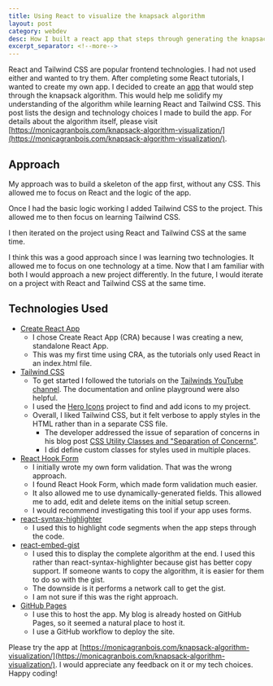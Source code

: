 ```yaml
---
title: Using React to visualize the knapsack algorithm
layout: post
category: webdev
desc: How I built a react app that steps through generating the knapsack algorithm
excerpt_separator: <!--more-->
---
```



React and Tailwind CSS are popular frontend technologies. I had not used either and wanted to try them. After completing some React tutorials, I wanted to create my own app. I decided to create an [app](https://monicagranbois.com/knapsack-algorithm-visualization/) that would step through the knapsack algorithm. This would help me solidify my understanding of the algorithm while learning React and Tailwind CSS. This post lists the design and technology choices I made to build the app. For details about the algorithm itself, please visit [https://monicagranbois.com/knapsack-algorithm-visualization/](https://monicagranbois.com/knapsack-algorithm-visualization/).

<!--more-->

## Approach

My approach was to build a skeleton of the app first, without any CSS. This allowed me to focus on React and the logic of the app. 

Once I had the basic logic working I  added Tailwind CSS to the project. This allowed me to then focus on learning Tailwind CSS.

I then iterated on the project using React and Tailwind CSS at the same time.

I think this was a good approach since I was learning two technologies. It allowed me to focus on one technology at a time. Now that I am familiar with both I would approach a new project differently.  In the future, I would iterate on a project with React and Tailwind CSS at the same time.  

## Technologies Used

* [Create React App](https://create-react-app.dev/) 
	* I chose Create React App (CRA) because I was creating a new, standalone React App.
	* This was my first time using CRA, as the tutorials only used React in an index.html file.
* [Tailwind CSS](https://tailwindcss.com/)
	* To get started I followed the tutorials on the [Tailwinds YouTube channel](https://www.youtube.com/tailwindlabs). The documentation and online playground were also helpful.
	* I used the [Hero Icons](https://heroicons.com/) project to find and add icons to my project.
	* Overall, I liked Tailwind CSS, but it felt verbose to apply styles in the HTML rather than in a separate CSS file.
		* The developer addressed the issue of separation of concerns in his blog post [CSS Utility Classes and "Separation of Concerns"](https://adamwathan.me/css-utility-classes-and-separation-of-concerns/). 
		* I did define custom classes for styles used in multiple places. 
* [React Hook Form](https://react-hook-form.com/)
	* I initially wrote my own form validation. That was the wrong approach.
	* I found React Hook Form, which made form validation much easier. 
	* It also allowed me to use dynamically-generated fields. This allowed me to add, edit and delete items on the initial setup screen.
	* I would recommend investigating this tool if your app uses forms.
* [react-syntax-highlighter](https://github.com/react-syntax-highlighter/react-syntax-highlighter)
	* I used this to highlight code segments when the app steps through the code.
* [react-embed-gist](https://github.com/msaracevic/react-embed-gist)
	* I used this to display the complete algorithm at the end. I used this rather than react-syntax-highlighter because gist has better copy support. If someone wants to copy the algorithm, it is easier for them to do so with the gist.
	* The downside is it performs a network call to get the gist.
	* I am not sure if this was the right approach.
* [GitHub Pages](https://pages.github.com/)
	* I use this to host the app. My blog is already hosted on GitHub Pages, so it seemed a natural place to host it.
	* I use a GitHub workflow to deploy the site.



Please try the app at [https://monicagranbois.com/knapsack-algorithm-visualization/](https://monicagranbois.com/knapsack-algorithm-visualization/). I would appreciate any feedback on it or my tech choices. Happy coding!
